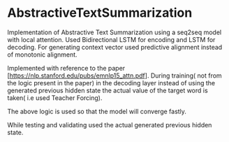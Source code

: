 # AbstractiveTextSummarization
Implementation of Abstractive Text Summarization using a seq2seq model with local attention. Used Bidirectional LSTM for encoding and LSTM for decoding. For generating context vector used predictive alignment instead of monotonic alignment.

Implemented with reference to the paper [https://nlp.stanford.edu/pubs/emnlp15_attn.pdf]. During training( not from the logic present in the paper) in the decoding layer instead of using the generated previous hidden state the actual value of the
target word is taken( i.e used Teacher Forcing).

The above logic is used so that the model will converge fastly.

While testing and validating used the actual generated previous hidden state.
